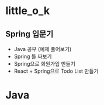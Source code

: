 # little_o_k
## Spring 입문기
- Java 공부 (예제 풀어보기)
- Spring 틀 짜보기
- Spring으로 회원가입 만들기
- React + Spring으로 Todo List 만들기


# Java
